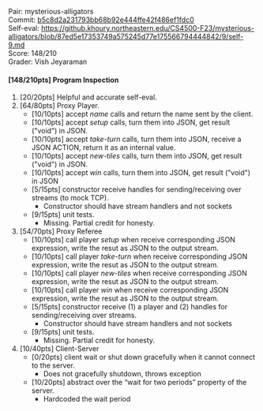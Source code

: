Pair: mysterious-alligators \
Commit: [b5c8d2a231793bb68b92e444ffe42f486ef1fdc0](https://github.khoury.northeastern.edu/CS4500-F23/mysterious-alligators/tree/b5c8d2a231793bb68b92e444ffe42f486ef1fdc0) \
Self-eval: https://github.khoury.northeastern.edu/CS4500-F23/mysterious-alligators/blob/87ed5e17353749a575245d77e175566794444842/9/self-9.md \
Score: 148/210 \
Grader: Vish Jeyaraman

#### [148/210pts] Program Inspection
1. [20/20pts] Helpful and accurate self-eval. 
2. [64/80pts] Proxy Player.
   - [10/10pts] accept *name* calls and return the name sent by the client.
   - [10/10pts] accept *setup* calls, turn them into JSON, get result ("void") in JSON.
   - [10/10pts] accept *take-turn* calls, turn them into JSON, receive a JSON ACTION, return it as an internal value.
   - [10/10pts] accept *new-tiles* calls, turn them into JSON, get result ("void") in JSON.
   - [10/10pts] accept *win* calls, turn them into JSON, get result ("void") in JSON
   - [5/15pts] constructor receive handles for sending/receiving over streams (to mock TCP).
     - Constructor should have stream handlers and not sockets 
   - [9/15pts] unit tests.
     - Missing. Partial credit for honesty. 
3. [54/70pts] Proxy Referee 
   - [10/10pts] call player *setup* when receive corresponding JSON expression, write the resut as JSON to the output stream.
   - [10/10pts] call player *take-turn* when receive corresponding JSON expression, write the resut as JSON to the output stream.
   - [10/10pts] call player *new-tiles* when receive corresponding JSON expression, write the resut as JSON to the output stream.
   - [10/10pts] call player *win* when receive corresponding JSON expression, write the resut as JSON to the output stream.
   - [5/15pts] constructor receive (1) a player and (2) handles for sending/receiving over streams.
     - Constructor should have stream handlers and not sockets 
   - [9/15pts] unit tests.
     - Missing. Partial credit for honesty. 
4. [10/40pts] Client-Server
   - [0/20pts] client wait or shut down gracefully when it cannot connect to the server.
      - Does not gracefully shutdown, throws exception
   - [10/20pts] abstract over the “wait for two periods” property of the server.
      - Hardcoded the wait period  
  

